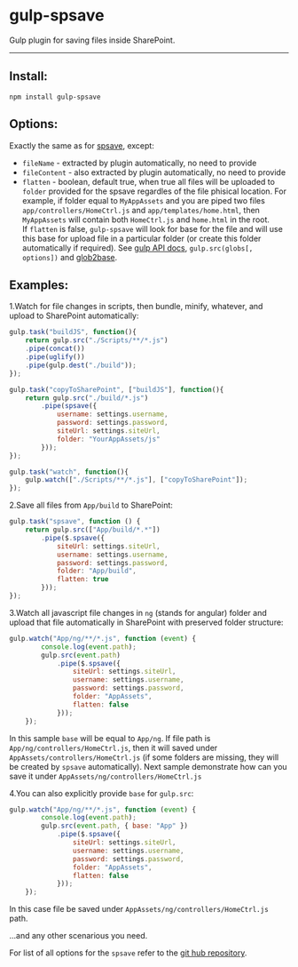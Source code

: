 # gulp-spsave
Gulp plugin for saving files inside SharePoint. 

----------

Install: 
---

`npm install gulp-spsave`  

Options:   
---
Exactly the same as for [spsave](https://github.com/s-KaiNet/spsave), except: 

 - `fileName` - extracted by plugin automatically, no need to provide 
 - `fileContent` - also extracted by plugin automatically, no need to provide
 - `flatten` - boolean, default true, when true all files will be uploaded to `folder` provided for the spsave regardles of the file phisical location. For example, if folder equal to `MyAppAssets` and you are piped two files `app/controllers/HomeCtrl.js` and `app/templates/home.html`, then `MyAppAssets` will contain both `HomeCtrl.js` and `home.html` in the root.   
	 If `flatten` is false, `gulp-spsave` will look for base for the file and will use this base for upload file in a particular folder (or create this folder automatically if required). See [gulp API docs](https://github.com/gulpjs/gulp/blob/master/docs/API.md), `gulp.src(globs[, options])` and [glob2base](https://github.com/contra/glob2base).   

Examples:
--    

1.Watch for file changes in scripts, then bundle, minify, whatever, and upload to SharePoint automatically:

```javascript
gulp.task("buildJS", function(){
	return gulp.src("./Scripts/**/*.js")
	.pipe(concat())
	.pipe(uglify())
	.pipe(gulp.dest("./build"));
});

gulp.task("copyToSharePoint", ["buildJS"], function(){
	return gulp.src("./build/*.js")
		.pipe(spsave({
			username: settings.username,
			password: settings.password,
			siteUrl: settings.siteUrl,
			folder: "YourAppAssets/js"
		}));
});

gulp.task("watch", function(){
	gulp.watch(["./Scripts/**/*.js"], ["copyToSharePoint"]);
});
``` 

2.Save all files from `App/build` to SharePoint:
```javascript
gulp.task("spsave", function () {
	return gulp.src(["App/build/*.*"])
		.pipe($.spsave({
			siteUrl: settings.siteUrl,
			username: settings.username,
			password: settings.password,
			folder: "App/build",
			flatten: true
		}));
});
```
3.Watch all javascript file changes in `ng` (stands for angular) folder and upload that file automatically in SharePoint with preserved folder structure: 

```javascript
gulp.watch("App/ng/**/*.js", function (event) {
		console.log(event.path);
		gulp.src(event.path)
			.pipe($.spsave({
				siteUrl: settings.siteUrl,
				username: settings.username,
				password: settings.password,
				folder: "AppAssets",
				flatten: false
			}));
	});
```  
In this sample `base` will be equal to `App/ng`. If file path is `App/ng/controllers/HomeCtrl.js`, then it will saved under `AppAssets/controllers/HomeCtrl.js` (if some folders are missing, they will be created by `spsave` automatically). Next sample demonstrate how can you save it under `AppAssets/ng/controllers/HomeCtrl.js`  

4.You can also explicitly provide `base` for `gulp.src`:  

```javascript
gulp.watch("App/ng/**/*.js", function (event) {
		console.log(event.path);
		gulp.src(event.path, { base: "App" })
			.pipe($.spsave({
				siteUrl: settings.siteUrl,
				username: settings.username,
				password: settings.password,
				folder: "AppAssets",
				flatten: false
			}));
	});
```  
In this case file be saved under `AppAssets/ng/controllers/HomeCtrl.js` path.   

...and any other scenarious you need.

For list of all options for the `spsave` refer to the [git hub repository](https://github.com/s-KaiNet/spsave).